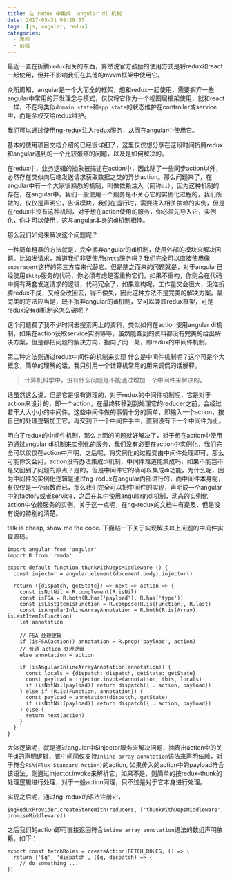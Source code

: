 ```yaml
---
title: 在 redux 中集成  angular di 机制
date: 2017-05-31 09:29:57
tags: [js, angular, redux]
categories:  
  - 原创
  - 前端
---
```

最近一直在折腾``redux``相关的东西，算然说官方鼓励的使用方式是将redux和react一起使用，但并不影响我们在其他的mvvm框架中使用它。

众所周知，angular是一个大而全的框架，想和redux一起使用，需要摒弃一些angular中常用的开发理念与模式，仅仅将它作为一个视图层框架使用，就和react一样，不在将类似``domain state``和``app state``的状态维护在controller或service中，而是全权交给redux维护。

我们可以通过使用[ng-redux](https://github.com/angular-redux/ng-redux)注入redux服务，从而在angular中使用它。

基本的使用项目文档介绍的已经很详细了，这里仅仅想分享在这段时间折腾redux和angular遇到的一个比较蛋疼的问题，以及是如何解决的。

在redux中，业务逻辑的抽象被描述在action中，因此除了一些同步action以外，必然存在类似向后端发送请求获取数据之类的异步action。那么问题来了，在angular中有一个大家很熟悉的机制，叫做依赖注入（简称``di``），因为这种机制的存在，在angular中，我们一般使用一个服务是不关心它的实例化过程的，我们所做的，仅仅是声明它，告诉模块，我们在运行时，需要注入相关依赖的实例，但是在redux中没有这种机制，对于想在action使用的服务，你必须先导入它，实例化，你才可以使用，这与angular本身的di机制相悖。

那么我们如何来解决这个问题呢？

一种简单粗暴的方法就是，完全摒弃angular的di机制，使用外部的模块来解决问题。比如发请求，难道我们非要使用``$http``服务吗？我们完全可以直接使用像``superagent``这样的第三方库来代替它。但是随之而来的问题就是，对于angular已经使用``$http``服务的代码，你必须考虑是否重构它们，如果不重构，你则会在代码中拥有两套发送请求的逻辑，代码冗余了，如果重构呢，工作量又会很大，没准折腾redux不成，又给全改回去，得不偿失，因此这种方法不是完美的解决方案。最完美的方法应当是，既不摒弃angular的di机制，又可以兼顾redux框架，可是redux没有di机制这怎么破呢？

这个问题费了我不少时间去搜索网上的资料，类似如何在action使用angular di机制，如果在action获取service实例等等，虽然能查到的资料都没有完美的给出解决方案，但是都把问题的解决方向，指向了同一处，即redux的中间件机制。

第二种方法则通过redux中间件的机制来实现
什么是中间件机制呢？这个可是个大概念，简单的理解的话，我只引用一个计算机常用的用来调侃的话解释。
> 计算机科学中，没有什么问题是不能通过增加一个中间件来解决的。

话虽然这么说，但是它是很有道理的，对于redux的中间件机制呢，它是对于action来设计的，即一个action，在最终转移到到处理它的reducer之前，会经过若干大大小小的中间件，这些中间件做的事情十分的简单，即输入一个action，按自己的处理逻辑加工它，再交到下一个中间件手中，直到没有下一个中间件为止。

明白了redux的中间件机制，那么上面的问题就好解决了，对于想在action中使用的通过angular di机制来实例化的服务，我们没有必要在action中实例化，我们完全可以仅仅在action中声明，之后呢，将实例化的过程交由中间件处理即可，那么可能你又会问，action没有办法集成di机制，中间件难道能集成吗，如果不能岂不是又回到了问题的原点？是的，但是中间件它的确可以集成di功能，为什么呢，因为中间件的实例化逻辑是通过ng-redux在angular内部进行的，而中间件本身呢，有仅仅是一个函数而已，那么我们完全可以把中间件的实现，声明成一个angular中的factory或者service，之后在其中使用angular的di机制，动态的实例化action中依赖服务的实例，关于这一点呢，在ng-redux的文档中有提及，但是没有说的特别的清楚。

talk is cheap, show me the code. 下面贴一下关于实现解决以上问题的中间件实现源码。

```
import angular from 'angular'
import R from 'ramda'

export default function thunkWithDepsMiddleware () {
  const injector = angular.element(document.body).injector()

  return ({dispatch, getState}) => next => action => {
    const isNotNil = R.complement(R.isNil)
    const isFSA = R.both(R.has('payload'), R.has('type'))
    const isLastItemIsFunction = R.compose(R.is(Function), R.last)
    const isAngularInlineArrayAnnotation = R.both(R.is(Array), isLastItemIsFunction)
    let annotation

    // FSA 处理逻辑
    if (isFSA(action)) annotation = R.prop('payload', action)
    // 普通 action 处理逻辑
    else annotation = action

    if (isAngularInlineArrayAnnotation(annotation)) {
      const locals = {dispatch: dispatch, getState: getState}
      const payload = injector.invoke(annotation, this, locals)
      if (isNotNil(payload)) return dispatch({...action, payload})
    } else if (R.is(Function, annotation)) {
      const payload = annotation(dispatch, getState)
      if (isNotNil(payload)) return dispatch({...action, payload})
    } else {
      return next(action)
    }
  }
}

```
大体逻辑呢，就是通过angular中$injector服务来解决问题，抽离出action中的关于di的声明逻辑，该中间间仅支持``inline array annotation``语法来声明依赖，对于符合``FSA(Flux Standard Action)``的action, 如果传入的action中的payload符合该语法，则通过injector.invoke来解析它，如果不是，则简单的按redux-thunk的处理逻辑进行处理，对于一般action同理，只不过是对于它本身进行处理。

实现之后呢，通过ng-redux的语法注册它，
```
$ngReduxProvider.createStoreWith(reducers, ['thunkWithDepsMiddleware', promiseMiddleware])
```
之后我们的action即可直接返回符合``inline array annotation``语法的数组声明依赖，如下：
```
export const fetchRoles = createAction(FETCH_ROLES, () => {
  return ['$q', 'dispatch', ($q, dispatch) => {
    // do something ...
})
```
